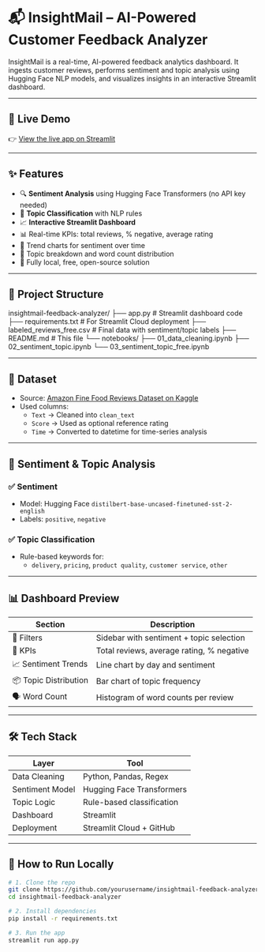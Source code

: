 # 📬 InsightMail – AI-Powered Customer Feedback Analyzer

InsightMail is a real-time, AI-powered feedback analytics dashboard. It ingests customer reviews, performs sentiment and topic analysis using Hugging Face NLP models, and visualizes insights in an interactive Streamlit dashboard.

---

## 🚀 Live Demo

👉 [View the live app on Streamlit](https://insightmail-feedback-analyzer-zwk4srrfq5wzarcvfe2vlw.streamlit.app/)

---

## ✨ Features

- 🔍 **Sentiment Analysis** using Hugging Face Transformers (no API key needed)
- 🧠 **Topic Classification** with NLP rules
- 📈 **Interactive Streamlit Dashboard**
- 📊 Real-time KPIs: total reviews, % negative, average rating
- 📅 Trend charts for sentiment over time
- 🧠 Topic breakdown and word count distribution
- 💾 Fully local, free, open-source solution

---

## 🧱 Project Structure

insightmail-feedback-analyzer/
├── app.py # Streamlit dashboard code
├── requirements.txt # For Streamlit Cloud deployment
├── labeled_reviews_free.csv # Final data with sentiment/topic labels
├── README.md # This file
└── notebooks/
├── 01_data_cleaning.ipynb
├── 02_sentiment_topic.ipynb
└── 03_sentiment_topic_free.ipynb




---

## 📂 Dataset

- Source: [Amazon Fine Food Reviews Dataset on Kaggle](https://www.kaggle.com/datasets/snap/amazon-fine-food-reviews)
- Used columns:
  - `Text` → Cleaned into `clean_text`
  - `Score` → Used as optional reference rating
  - `Time` → Converted to datetime for time-series analysis

---

## 🧠 Sentiment & Topic Analysis

### ✅ Sentiment
- Model: Hugging Face `distilbert-base-uncased-finetuned-sst-2-english`
- Labels: `positive`, `negative`

### ✅ Topic Classification
- Rule-based keywords for:
  - `delivery`, `pricing`, `product quality`, `customer service`, `other`

---

## 📊 Dashboard Preview

| Section | Description |
|---------|-------------|
| 🧭 Filters | Sidebar with sentiment + topic selection |
| 📌 KPIs | Total reviews, average rating, % negative |
| 📈 Sentiment Trends | Line chart by day and sentiment |
| 📦 Topic Distribution | Bar chart of topic frequency |
| 🗣 Word Count | Histogram of word counts per review |

---

## 🛠️ Tech Stack

| Layer           | Tool                              |
|-----------------|-----------------------------------|
| Data Cleaning   | Python, Pandas, Regex             |
| Sentiment Model | Hugging Face Transformers         |
| Topic Logic     | Rule-based classification         |
| Dashboard       | Streamlit                         |
| Deployment      | Streamlit Cloud + GitHub          |

---

## 🧪 How to Run Locally

```bash
# 1. Clone the repo
git clone https://github.com/yourusername/insightmail-feedback-analyzer.git
cd insightmail-feedback-analyzer

# 2. Install dependencies
pip install -r requirements.txt

# 3. Run the app
streamlit run app.py
